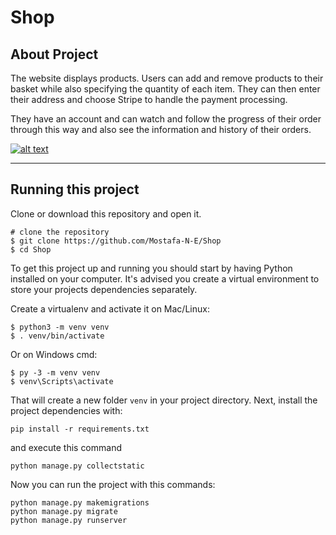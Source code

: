 # Shop

## About Project

The website displays products. Users can add and remove products to their basket while also specifying the quantity of each item. They can then enter their address and choose Stripe to handle the payment processing.

They have an account and can watch and follow the progress of their order through this way and also see the information and history of their orders.

[![alt text](https://github.com/Mostafa-N-E/Shop-static/blob/main/static/img/view.jpg?raw=true "Logo")](https://github.com/Mostafa-N-E/Shop-static/blob/main/static/img/view.jpg)

---

## Running this project

Clone or download this repository and open it.

```
# clone the repository
$ git clone https://github.com/Mostafa-N-E/Shop
$ cd Shop
```

To get this project up and running you should start by having Python installed on your computer. It's advised you create a virtual environment to store your projects dependencies separately.

Create a virtualenv and activate it on Mac/Linux:

```
$ python3 -m venv venv
$ . venv/bin/activate
```

Or on Windows cmd:

```
$ py -3 -m venv venv
$ venv\Scripts\activate
```

That will create a new folder `venv` in your project directory. Next, install the project dependencies with:

```
pip install -r requirements.txt
```

and execute this command
```
python manage.py collectstatic   
```

Now you can run the project with this commands:

```
python manage.py makemigrations
python manage.py migrate  
python manage.py runserver
```